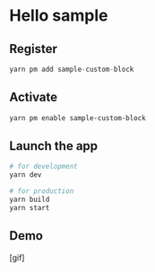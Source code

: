 # Hello sample

## Register

```ts
yarn pm add sample-custom-block
```

## Activate

```bash
yarn pm enable sample-custom-block
```

## Launch the app

```bash
# for development
yarn dev

# for production
yarn build
yarn start
```

## Demo

[gif]
